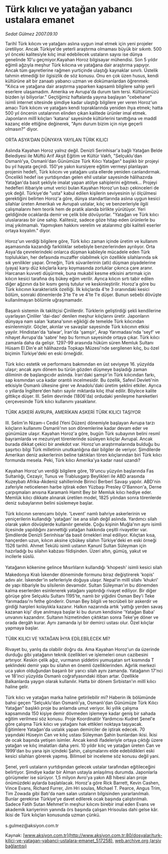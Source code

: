 # Türk kılıcı ve yatağan yabancı ustalara emanet

*Sedat Gülmez 2007.09.10*

<div class="pNewsDetailMainContent ctx_content" itemprop="articleBody">
 Tarihî Türk kılıcını ve yatağanı aslına uygun imal etmek için yeni projeler üretiliyor. Ancak Türkiye'de yeterli araştırma olmaması büyük bir sıkıntı. 500 yıl önceki kalitesiyle kılıç imal edebilecek ustaların sayısı ise dünya genelinde 10'u geçmiyor.Kayahan Horoz bilgisayar mühendisi. Son 5 yıldır eğimli ağzıyla meşhur Türk kılıcına ve yatağana dair araştırma yapıyor. Ancak tüm gayretlerine rağmen yurtiçinde ulaştığı kaynaklar sınırlı. Üstelik tahmin etmediği bir ilgisizlik de söz konusu. Onu en çok üzen husus, kendi kültürüne ait bir zanaatı yabancı uzman ve dokümanlardan öğrenmek: "Kılıca ve yatağana dair araştırma yaparken kapsamlı bilgilere sahip yerli eserlere ulaşamadım. Amerika ve Avrupa'da durum tam tersi. Kültürümüzü bizden iyi biliyorlar." Geçtiğimiz haftalarda yayına başlayan "cebehane" isimli internet sitesinde şimdiye kadar ulaştığı bilgilere yer veren Horoz'un amacı Türk kılıcını ve yatağanı kendi topraklarında yeniden ihya etmek; hatta 500 yıl öncenin ustalarının elinden çıkan kalitede ürünler imal etmek. Japonların millî kılıçları 'katana' sayesinde kültürlerini tanıttığına ve maddî kazanç elde ettiğine değinerek, "Aynı durum bizim için niye geçerli olmasın?" diyor.
 <br/>
 <br/>
 ORTA ASYA'DAN DÜNYAYA YAYILAN TÜRK KILICI
 <br/>
 <br/>
 Aslında Kayahan Horoz yalnız değil. Denizli Serinhisar'a bağlı Yatağan Belde Belediyesi ile Müftü Arif Akşit Eğitim ve Kültür Vakfı, "Selçuklu'dan Osmanlı'ya, Osmanlı'dan Günümüze Türk Kılıcı Yatağan" başlıklı bir projeyi bu yıl hayata geçirdi. 150'ye yakın kursiyere eğitim vermeyi planlayan projenin hedefi, Türk kılıcını ve yatağanı usta ellerde yeniden canlandırmak. Öncelikli hedef ise yurtdışından gelen ehil ustalar sayesinde hâlihazırda Yatağan'da basit şekliyle imalat yapan atölye sahiplerini eğitmek... Projeyi hedefleri itibariyle umut verici bulan Kayahan Horoz'un bazı çekinceleri de yok değil. Türkiye'de "usta" kabul edilen kişilerin seviyesinin iyi ölçülmesi gerektiğini belirten Horoz'a göre, dünya standartlarında aslına uygun kesici silahlar üreten Amerikalı ve Avrupalı ustalar, kılıç ve benzerleriyle ilgili çalışmalarını hem teorik hem de pratik alanda birlikte yürütüyor. Yeri geldiğinde ocaklarda demir ve çelik bile dövüyorlar. "Yatağan ve Türk kılıcı uluslararası bir üne sahip. Kalitesiz, sadece göze hitap eden ürünlerle bu imaj yıkılmamalı. Yapmışken hakkını verelim ve atalarımız gibi kaliteli eserler ortaya koyalım." diyor.
 <br/>
 <br/>
 Horoz'un verdiği bilgilere göre, Türk kılıcı zaman içinde üretim ve kullanım aşamasında kazandığı farklılıklar sebebiyle benzerlerinden ayrılıyor. Orta Asya'da çevrelerindeki onlarca düşman kabileyle mücadele eden Türk toplulukları, her defasında muzaffer olabilmek için özellikle silahlarında sık sık yenilikler yapar. Örneğin, Türk süvarilerinin (atlı) düşman piyadelerine (yaya) karşı düz kılıçlarla karşı koymasında zorluklar çıkınca çare aranır. Harcanan kuvveti düşürmek, buna mukabil kesme etkisini artırmak için kılıcın kesici tarafına dış bükey eğim verilir. Ayrıca kılıcın sırtı tabir edilen diğer ağzının da bir kısmı geniş tutulur ve keskinleştirilir. Horoz'a göre bu Türk kılıcının karakteristik özelliği. İlk kılıçlarda 4'te 3 oranındaki kesici bölüm, sonraki dönemlerde 3'te 1'e ve 4'te 1'e düşer. Bunun sebebi dövüşte kullanılmayan bölümle uğraşmamadır.
 <br/>
 <br/>
 Başarılı sistemin ilk taklitçisi Çinlilerdir. Türklerin geliştirdiği şekli kendilerine uyarlayan Çinliler 'dai-dao' denilen meşhur kılıçlarını üretir. Japonların dünyaya nam salan 'katana'sının eğikliği de temelde Türk kılıcından esinlenmiştir. Göçler, akınlar ve savaşlar sayesinde Türk kılıcının etkisi yayılır. Hindistan'da 'talwar', İran'da 'şamşir', Arap Yarımadası'nda 'seyf' ve nihayet Avrupa'da 'sabre' hep bu formun sayesinde ortaya çıkar. Türk kılıcı zamanla daha da gelişir. 1297-99 arasında hüküm süren Memluk Sultanı Hüsam El Din'e ait hâlihazırda Topkapı Müzesi'nde sergilenen kılıç, bu özel biçimin Türkiye'deki en eski örneğidir.
 <br/>
 <br/>
 Türk kılıcı estetik ve performans bakmından en üst seviyeye 16. yüzyılda ulaşır; ancak aynı dönem bu türün gözden düşmeye başladığı zaman diliminin de başlangıcıdır aslında. İran'daki şamşir'in Türk kılıcından farkı, sap kısmından uca kadar orantılı incelmesidir. Bu özellik, Safevî Devleti'nin etkisiyle Osmanlı ülkesine girer ve Anadolu'daki üretim şeklini etkiler. Ayrıca o yıllarda İngiltere'den hatırı sayılır miktarda kılıç ithal edilir. Böylece kalite gittikçe düşer. III. Selim devrinde (1806'da) ordudaki yenileşme hareketleri çerçevesinde Türk kılıcı kullanımı yasaklanır.
 <br/>
 <br/>
 TÜRK ASKERİ AVRUPA, AMERİKAN ASKERİ TÜRK KILICI TAŞIYOR
 <br/>
 <br/>
 III. Selim'in Nizam-ı Cedid (Yeni Düzen) dönemiyle başlayan Avrupa tarzı kılıçların kullanımı Osmanlı'nın son dönemlerine kadar devam eder ve günümüze ulaşır. Kayahan Horoz'a göre, bugün Türk subayının belini resmî bayramlarda ve mezuniyet törenlerinde süsleyen kılıçlar Avrupaî. Ancak burada dikkat çekici bir anekdot var. Horoz'un araştırmalarında bulduğu bu şaşırtıcı bilgi Türk milletinin unutkanlığına dair bilgiler de veriyor. Şimdilerde Amerikan deniz askerlerinin beline taktıkları tören kılıçlarından biri Türk kılıcı formunda mesela. Peki, Türk kılıcı Amerika'ya kadar nasıl uzandı?
 <br/>
 <br/>
 Kayahan Horoz'un verdiği bilgilere göre, 19'uncu yüzyılın başlarında Fas Sultanlığı, Cezayir, Tunus ve Trablusgarp Beylikleri ile ABD arasında Kuzeybatı Afrika-Akdeniz sahillerinde Birinci Berberî Savaşı yapılır. ABD'nin zaferiyle neticelenen harbe iştirak eden Yüzbaşı Presley O'Bannon'a, Derne çarpışmaları anısına Karamanlı Hamit Bey bir Memluk kılıcı hediye eder. Memlük kılıcı dikkate alınarak üretilen model, 1825 yılından sonra törenlerde deniz subaylarının belini süslemeye başlar.
 <br/>
 <br/>
 Türk kılıcının serencamı böyle. 'Levent' namlı bahriye askerlerinin ve yeniçerilerin kullandığı 'yatağan' ise ana silah değil aslında. Yardımcı silah olarak yakın dövüşlerde kullanılır genelde. Çoğu kişinin Muğla'nın aynı isimli ilçesinde yapıldığını zannettiği yatağan hakkında çeşitli rivayetler var. Şimdilerde Denizli Serinhisar'da basit örnekleri imal ediliyor. Kılıçtan kısa, hançerden uzun, kılıcın aksine içbükey silahın Türkiye'deki en eski örneği 1526 tarihli. Ahmet Tekülü isimli ustanın Kanunî Sultan Süleyman için hazırladığı bu silahın kabzası fildişinden. Üzeri altın, gümüş, yakut ve incilerle süslü.
 <br/>
 <br/>
 Yatağanın kökenine gelince Mısırlıların kullandığı 'khopesh' isimli kesici silah Makedonya Kralı İskender döneminde formunu biraz değiştirerek 'kopis' adını alır. İskender'in seferleriyle doğuya ulaşır. Nepal'in millî silahı 'khukri' de yapı itibariyle bu silsilenin devamıdır. Sultan Süleyman'ın bu dönemden kalma eserlerden esinlenerek yatağanı yaptırdığı rivayet ediliyor. Bir diğer görüşe göre Selçuklu Sultanı 1195'te, namlı bir yiğidini Osman Bey'i Teke Yarımadası'nı fethe gönderir. Osman Bey bilgili ve tecrübeli bir askerdir ve girdiği harpleri kolaylıkla kazanır. Halkın nazarında artık 'yattığı yerden savaş kazanan kişi' diye anılmaya başlar ki bu durum kendisine 'Yatağan Baba' unvanını kazandırır. Sultanın hizmetinden çıktıktan sonra Teke'ye döner ve orada dergâh kurar. Aynı zamanda iyi bir demirci ustası olur. Özel kılıçlar yapmaya başlar.
 <br/>
 <br/>
 TÜRK KILICI VE YATAĞAN İHYA EDİLEBİLECEK Mİ?
 <br/>
 <br/>
 Rivayet bu, yanlış da olabilir doğru da. Ama Kayahan Horoz'un da üzerinde durduğu gibi yatağanın teknik özellikleri ve işlemeleri onun cazibesini artırıyor. Keskin çelik ağız, vurmanın şiddetini yumuşatan sırt kısmında T şeklindeki demir yapı bu silahın en önemli özelliklerinden. Ağırlık merkezi uca yakın olduğundan başarılı bir yarıcı silah aynı zamanda. Yatağanın 17'nci ve 18'inci yüzyılda Osmanlı coğrafyasındaki itibarı artar. Özellikle Balkanlarda yaygın olarak kullanılır. Hatta bir dönem Sırbistan'ın millî kılıcı haline gelir.
 <br/>
 <br/>
 Türk kılıcı ve yatağan marka haline getirilebilir mi? Haberin ilk bölümünde bahsi geçen "Selçuklu'dan Osmanlı'ya, Osmanlı'dan Günümüze Türk Kılıcı Yatağan" başlıklı proje bu anlamda umut veriyor. İki yıllık çalışma kapsamında 150 kişiye demir dövmeden işlemeye kadar geniş bir sahada eğitim verilmesi söz konusu. Proje Koordinatör Yardımcısı Kudret Şenel'e göre çalışma Türk kılıcı ve yatağanı hak ettikleri noktaya taşıyacak. Eğitimlere Yatağan'da ustalık yapan demirciler de iştirak edecek. 70 yaşındaki Hüseyin Can ve kılıç ustası Süleyman Şahin bunlardan ikisi. İkisi de ocak başında yetişen isimler. Ancak kendi ifadeleriyle ortaya çıktığı üzere yatağan ve kılıç imalatları daha yeni. 10 yıldır kılıç ve yatağan üreten Can ve 1999'dan bu yana işin içindeki Şahin, çalışmalarını elde edebildikleri eski kesici silahları görerek yapmış. Bilimsel bir inceleme söz konusu değil yani.
 <br/>
 <br/>
 Şenel, yerli ustaların yurtdışından gelecek ustalar tarafından eğitileceğini belirtiyor. Şimdiye kadar bir Alman ustayla anlaşılmış durumda. Japonlarla görüşmeler ise sürüyor. 1,5 milyon Avro'ya yakın AB hibesi alan proje önümüzdeki aylarda başlatılacak. Horoz'a göre Rick Barrett, Kevin Cashen, Vince Evans, Richard Furrer, Jim Hri soulas, Michael T. Pearce, Angus Trim, Tim Zowada gibi Batı'da nam salan ustaların bilgisinden yararlanılmalı. Bunlar gerekirse Türkiye'ye davet edilerek ocak başında çalıştırılmalı. Sadece Fatih Sutan Mehmet'in meşhur kılıcını birebir imal eden Evans ve akademik kariyerinin yanında örs başında çalışan Hrisoulas dahi gelse kâr. İkisi de Türk kılıçları konusunda uzman çünkü.
 <br/>
 <br/>
 s.gulmez@aksiyon.com.tr
 <br/>
</div>


Kaynak: [www.aksiyon.com.tr](http://www.aksiyon.com.tr:80/dosyalar/turk-kilici-ve-yatagan-yabanci-ustalara-emanet_517258), [web.archive.org (arşiv bağlantısı)](http://web.archive.org/web/20160221015626/http://www.aksiyon.com.tr:80/dosyalar/turk-kilici-ve-yatagan-yabanci-ustalara-emanet_517258)
